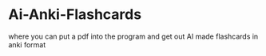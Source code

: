 # Ai-Anki-Flashcards
where you can put a pdf into the program and get out AI made flashcards in anki format
